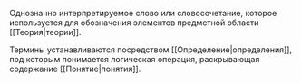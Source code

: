 Однозначно интерпретируемое слово или словосочетание, которое используется для обозначения элементов предметной области [[Теория|теории]].

Термины устанавливаются посредством [[Определение|определения]], под которым понимается логическая операция, раскрывающая содержание [[Понятие|понятия]].